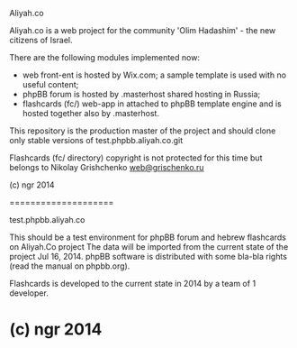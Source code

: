 Aliyah.co

Aliyah.co is a web project for the community 'Olim Hadashim' - the new citizens of Israel.

There are the following modules implemented now:
- web front-ent is hosted by Wix.com; a sample template is used with no useful content;
- phpBB forum is hosted by .masterhost shared hosting in Russia;
- flashcards (fc/) web-app in attached to phpBB template engine and is hosted together also by .masterhost.

This repository is the production master of the project and should clone only stable versions of test.phpbb.aliyah.co.git

Flashcards (fc/ directory) copyright is not protected for this time but belongs to Nikolay Grishchenko web@grischenko.ru

(c) ngr 2014

====================

test.phpbb.aliyah.co

This should be a test environment for phpBB forum and hebrew flashcards on Aliyah.Co project
The data will be imported from the current state of the project Jul 16, 2014.
phpBB software is distributed with some bla-bla rights (read the manual on phpbb.org).

Flashcards is developed to the current state in 2014 by a team of 1 developer.

(c) ngr 2014
=======
